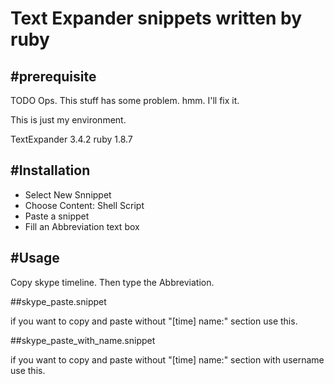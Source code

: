 Text Expander snippets written by ruby
===========================
#prerequisite
-----------------
TODO Ops. This stuff has some problem. hmm. I'll fix it.

This is just my environment.

TextExpander 3.4.2
ruby 1.8.7

#Installation
-----------------
* Select New Snnippet 
* Choose Content: Shell Script
* Paste a snippet
* Fill an Abbreviation text box


#Usage
-----------------
Copy skype timeline.
Then type the Abbreviation. 

##skype_paste.snippet

if you want to copy and paste without "[time] name:" section use this.

##skype_paste_with_name.snippet

if you want to copy and paste without "[time] name:" section with username use this.
